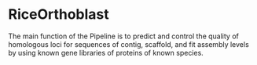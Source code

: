 # RiceOrthoblast
The main function of the Pipeline is to predict and control the quality of homologous loci for sequences of contig, scaffold, and fit assembly levels by using known gene libraries of proteins of known species.
